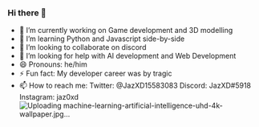 ### Hi there 👋
- 🔭 I’m currently working on Game development and 3D modelling
- 🌱 I’m learning Python and Javascript side-by-side
- 👯 I’m looking to collaborate on discord
- 🤔 I’m looking for help with AI development and Web Development
- 😄 Pronouns: he/him
- ⚡ Fun fact: My developer career was by tragic
- 📫 How to reach me: Twitter: @JazXD15583083
                       Discord: JazXD#5918
                       Instagram: jaz0xd
![Uploading machine-learning-artificial-intelligence-uhd-4k-wallpaper.jpg…]()
